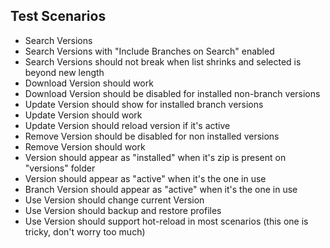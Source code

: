 ## Test Scenarios

- Search Versions
- Search Versions with "Include Branches on Search" enabled
- Search Versions should not break when list shrinks and selected is beyond new length
- Download Version should work
- Download Version should be disabled for installed non-branch versions
- Update Version should show for installed branch versions
- Update Version should work
- Update Version should reload version if it's active
- Remove Version should be disabled for non installed versions
- Remove Version should work
- Version should appear as "installed" when it's zip is present on "versions" folder
- Version should appear as "active" when it's the one in use
- Branch Version should appear as "active" when it's the one in use
- Use Version should change current Version
- Use Version should backup and restore profiles
- Use Version should support hot-reload in most scenarios (this one is tricky, don't worry too much)